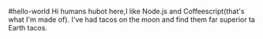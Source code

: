 #hello-world
Hi humans
hubot here,I like Node.js  and Coffeescript(that's what I'm made of).
I've had  tacos  on the moon  and find them far superior ta Earth tacos.
